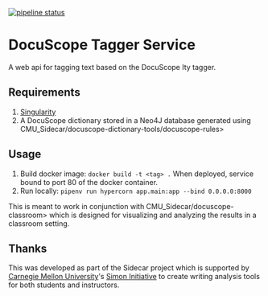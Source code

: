 [![pipeline status](https://gitlab.com/CMU_Sidecar/docuscope-tag/badges/master/pipeline.svg)](https://gitlab.com/CMU_Sidecar/docuscope-tag/commits/master)

DocuScope Tagger Service
========================
A web api for tagging text based on the DocuScope Ity tagger.

## Requirements
1. [Singularity](https://sylabs.io/guides/3.7/admin-guide/)
1. A DocuScope dictionary stored in a Neo4J database generated using
CMU_Sidecar/docuscope-dictionary-tools/docuscope-rules>

## Usage
1. Build docker image: `docker build -t <tag> .`
When deployed, service bound to port 80 of the docker container.
1. Run locally: `pipenv run hypercorn app.main:app --bind 0.0.0.0:8000`

This is meant to work in conjunction with CMU_Sidecar/docuscope-classroom>
which is designed for visualizing and analyzing the results in a classroom
setting.

## Thanks
This was developed as part of the Sidecar project which is supported by
[Carnegie Mellon University](https://www.cmu.edu/)'s
[Simon Initiative](https://www.cmu.edu/simon/) to create writing analysis
tools for both students and instructors.
